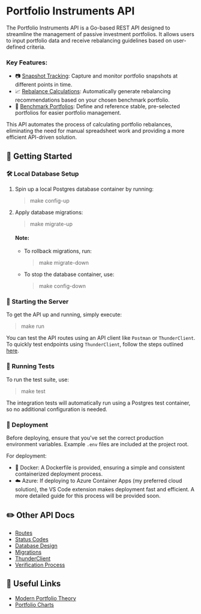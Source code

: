 # Portfolio Instruments API

The Portfolio Instruments API is a Go-based REST API designed to streamline the management of passive investment portfolios. It allows users to input portfolio data and receive rebalancing guidelines based on user-defined criteria.

### Key Features:
* 📷 <u>Snapshot Tracking</u>: Capture and monitor portfolio snapshots at different points in time.
* 📈 <u>Rebalance Calculations</u>: Automatically generate rebalancing recommendations based on your chosen benchmark portfolio.
* 📁 <u>Benchmark Portfolios</u>: Define and reference stable, pre-selected portfolios for easier portfolio management.

This API automates the process of calculating portfolio rebalances, eliminating the need for manual spreadsheet work and providing a more efficient API-driven solution.

## 📖 Getting Started

### 🛠 ️Local Database Setup
1. Spin up a local Postgres database container by running:
    > make config-up

2. Apply database migrations:
    > make migrate-up

    #### Note:
    * To rollback migrations, run:
        > make migrate-down

    * To stop the database container, use:
        > make config-down

### 🏁 Starting the Server
To get the API up and running, simply execute:
> make run

You can test the API routes using an API client like `Postman` or `ThunderClient`. To quickly test endpoints using `ThunderClient`, follow the steps outlined [here](docs/ThunderClient.md).

### 🏃 Running Tests
To run the test suite, use:
> make test

The integration tests will automatically run using a Postgres test container, so no additional configuration is needed.

### 🚀 Deployment
Before deploying, ensure that you've set the correct production environment variables. Example `.env` files are included at the project root.

For deployment:

* 🐳 Docker: A Dockerfile is provided, ensuring a simple and consistent containerized deployment process.
* ️☁️ Azure: If deploying to Azure Container Apps (my preferred cloud solution), the VS Code extension makes deployment fast and efficient. A more detailed guide for this process will be provided soon.


## ✏️ Other API Docs

* [Routes](docs/Swagger.md)
* [Status Codes](docs/StatusCodes.md)
* [Database Design](docs/DatabaseDesign.md)
* [Migrations](docs/Migrations.md)
* [ThunderClient](docs/ThunderClient.md)
* [Verification Process](docs/Verification.md)

## 🔗 Useful Links

* [Modern Portfolio Theory](https://en.wikipedia.org/wiki/Modern_portfolio_theory)
* [Portfolio Charts](https://portfoliocharts.com/)